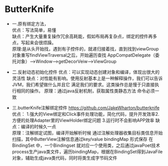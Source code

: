 # ButterKnife

*  一.原有绑定方法，  
   优点：写法简单，易懂  
   缺点：产生大量重复操作冗余高耗能，假如布局再复杂点，绑定的控件再多点，写起来会很烦躁。  
   原理:是从头开始找，遇到有子控件的，就递归接着找，直到找到viewGroup 对象重写findViewTraversal之后，开始遍历查找 
   AppCompatDelegate（委托对象）——>Window——>getDecorVeiw——>ViewGroup  

*  二.反射动态初始化控件 
   优点：可以实现动态创建对象和编译，体现出很大的灵活性 
   缺点：对性能有影响。使用反射基本上是一种解释操作，我们可以告诉JVM，我们希望做什么并且它 满足我们的要求。这类操作总是慢于只直接执行相同的操作。 
   原理：通过java反射机制，获取属性类静态方法 命令必须一致  

*  三.butterKnife注解绑定控件  https://github.com/JakeWharton/butterknife 
    优点： 1.强大的View绑定和Click事件处理功能，简化代码，提升开发效率2.方便的处理Adapter里的ViewHolder绑定问题 3.运行时不会影响APP效率
    缺点：编译的时候久一点  
    原理：注解绑定试图，编译开始解析时候 通过注解处理器收集目标类信息开始扫描，其中ButterView注解信息通过key/value bindingMap 形式保存 
    在BindingSet 中，一个Bindingset 就对应一个使用类，之后通过javaPoet技术process生产java类文件，遍历bindingMap，根据在BindingSet得到JavaFile 
    对象，辅助生成java类代码，同时将类生成字节码文件  

